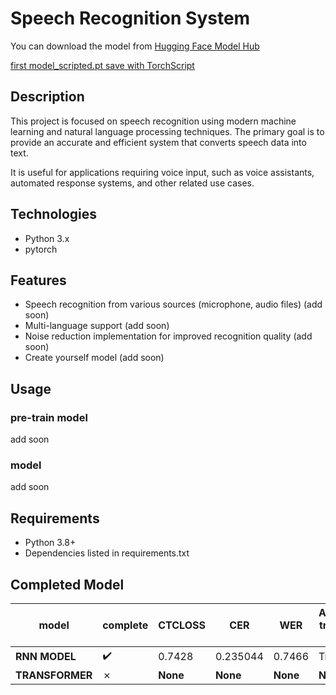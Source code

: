 # Speech Recognition System

You can download the model from [Hugging Face Model Hub](https://huggingface.co/your-username/your-repository-name)

[first model_scripted.pt save with TorchScript](https://huggingface.co/DataScience-py/SpeechRecognitionCNNGRUModel/blob/main/model_scripted.pt)

## Description

This project is focused on speech recognition using modern machine learning and natural language processing techniques. The primary goal is to provide an accurate and efficient system that converts speech data into text.

It is useful for applications requiring voice input, such as voice assistants, automated response systems, and other related use cases.

## Technologies

- Python 3.x
- pytorch

## Features

- Speech recognition from various sources (microphone, audio files) (add soon)
- Multi-language support (add soon)
- Noise reduction implementation for improved recognition quality (add soon)
- Create yourself model (add soon)

## Usage

### pre-train model

add soon

### model

add soon

## Requirements

- Python 3.8+
- Dependencies listed in requirements.txt

## Completed Model

|**model**      |**complete**     |CTCLOSS  |**CER**   |**WER**   |**Additional training is needed**|**DATASET** |
|---------------|------------------|---------|----------|----------|---------------------------------|------------|
|**RNN MODEL**  |:heavy_check_mark:|0.7428   |0.235044  |0.7466    |True                             |COMMONVOICE |
|**TRANSFORMER**| &cross;          |**None** |**None**  |**None**  |**None**                         |**None**    |
